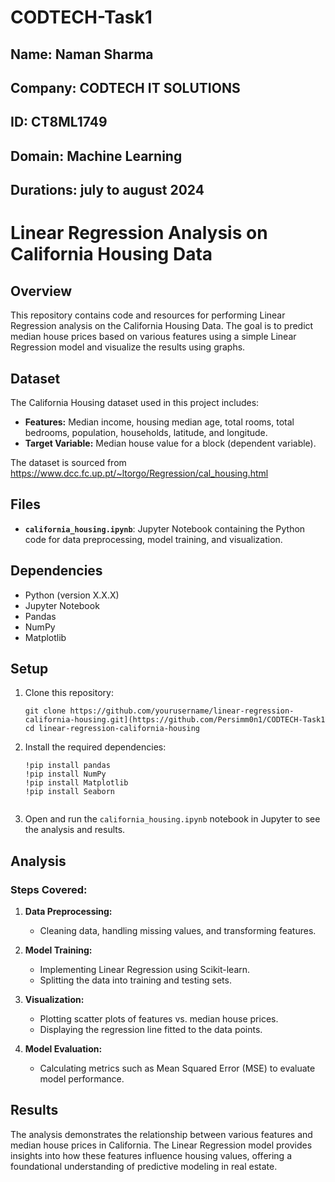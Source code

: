 # CODTECH-Task1
## Name: Naman Sharma
## Company: CODTECH IT SOLUTIONS
## ID: CT8ML1749
## Domain: Machine Learning
## Durations: july to august 2024

# Linear Regression Analysis on California Housing Data

## Overview
This repository contains code and resources for performing Linear Regression analysis on the California Housing Data. The goal is to predict median house prices based on various features using a simple Linear Regression model and visualize the results using graphs.

## Dataset
The California Housing dataset used in this project includes:
- **Features:** Median income, housing median age, total rooms, total bedrooms, population, households, latitude, and longitude.
- **Target Variable:** Median house value for a block (dependent variable).

The dataset is sourced from https://www.dcc.fc.up.pt/~ltorgo/Regression/cal_housing.html

## Files
- **`california_housing.ipynb`**: Jupyter Notebook containing the Python code for data preprocessing, model training, and visualization.


## Dependencies
- Python (version X.X.X)
- Jupyter Notebook
- Pandas
- NumPy
- Matplotlib

## Setup
1. Clone this repository:
   ```
   git clone https://github.com/yourusername/linear-regression-california-housing.git](https://github.com/Persimm0n1/CODTECH-Task1
   cd linear-regression-california-housing
   ```

2. Install the required dependencies:
   ```
   !pip install pandas
   !pip install NumPy
   !pip install Matplotlib
   !pip install Seaborn


3. Open and run the `california_housing.ipynb` notebook in Jupyter to see the analysis and results.

## Analysis
### Steps Covered:
1. **Data Preprocessing:**
   - Cleaning data, handling missing values, and transforming features.
   
2. **Model Training:**
   - Implementing Linear Regression using Scikit-learn.
   - Splitting the data into training and testing sets.

3. **Visualization:**
   - Plotting scatter plots of features vs. median house prices.
   - Displaying the regression line fitted to the data points.

4. **Model Evaluation:**
   - Calculating metrics such as Mean Squared Error (MSE) to evaluate model performance.

## Results
The analysis demonstrates the relationship between various features and median house prices in California. The Linear Regression model provides insights into how these features influence housing values, offering a foundational understanding of predictive modeling in real estate.
